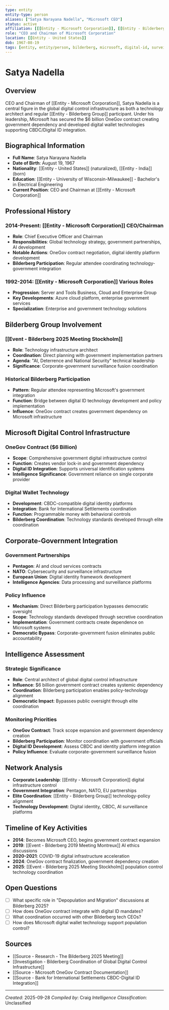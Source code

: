 ```yaml
---
type: entity
entity-type: person
aliases: ["Satya Narayana Nadella", "Microsoft CEO"]
status: active
affiliation: [[[Entity - Microsoft Corporation]], [[Entity - Bilderberg Group]]]
role: "CEO and Chairman of Microsoft Corporation"
location: [[Entity - United States]]
dob: 1967-08-19
tags: [entity, entity/person, bilderberg, microsoft, digital-id, surveillance]
---
```


# Satya Nadella

## Overview
CEO and Chairman of [[Entity - Microsoft Corporation]], Satya Nadella is a central figure in the global digital control infrastructure as both a technology architect and regular [[Entity - Bilderberg Group]] participant. Under his leadership, Microsoft has secured the $6 billion OneGov contract creating government dependency and developed digital wallet technologies supporting CBDC/Digital ID integration.

## Biographical Information
- **Full Name**: Satya Narayana Nadella
- **Date of Birth**: August 19, 1967
- **Nationality**: [[Entity - United States]] (naturalized), [[Entity - India]] (born)
- **Education**: [[Entity - University of Wisconsin-Milwaukee]] - Bachelor's in Electrical Engineering
- **Current Position**: CEO and Chairman at [[Entity - Microsoft Corporation]]

## Professional History
### 2014-Present: [[Entity - Microsoft Corporation]] CEO/Chairman
- **Role**: Chief Executive Officer and Chairman
- **Responsibilities**: Global technology strategy, government partnerships, AI development
- **Notable Actions**: OneGov contract negotiation, digital identity platform development
- **Bilderberg Participation**: Regular attendee coordinating technology-government integration

### 1992-2014: [[Entity - Microsoft Corporation]] Various Roles
- **Progression**: Server and Tools Business, Cloud and Enterprise Group
- **Key Developments**: Azure cloud platform, enterprise government services
- **Specialization**: Enterprise and government technology solutions

## Bilderberg Group Involvement

### [[Event - Bilderberg 2025 Meeting Stockholm]]
- **Role**: Technology infrastructure architect
- **Coordination**: Direct planning with government implementation partners
- **Agenda**: "AI, Deterrence and National Security" technical leadership
- **Significance**: Corporate-government surveillance fusion coordination

### Historical Bilderberg Participation
- **Pattern**: Regular attendee representing Microsoft's government integration
- **Function**: Bridge between digital ID technology development and policy implementation
- **Influence**: OneGov contract creates government dependency on Microsoft infrastructure

## Microsoft Digital Control Infrastructure

### OneGov Contract ($6 Billion)
- **Scope**: Comprehensive government digital infrastructure control
- **Function**: Creates vendor lock-in and government dependency
- **Digital ID Integration**: Supports universal identification systems
- **Intelligence Significance**: Government reliance on single corporate provider

### Digital Wallet Technology
- **Development**: CBDC-compatible digital identity platforms
- **Integration**: Bank for International Settlements coordination
- **Function**: Programmable money with behavioral controls
- **Bilderberg Coordination**: Technology standards developed through elite coordination

## Corporate-Government Integration

### Government Partnerships
- **Pentagon**: AI and cloud services contracts
- **NATO**: Cybersecurity and surveillance infrastructure
- **European Union**: Digital identity framework development
- **Intelligence Agencies**: Data processing and surveillance platforms

### Policy Influence
- **Mechanism**: Direct Bilderberg participation bypasses democratic oversight
- **Scope**: Technology standards developed through secretive coordination
- **Implementation**: Government contracts create dependence on Microsoft systems
- **Democratic Bypass**: Corporate-government fusion eliminates public accountability

## Intelligence Assessment

### Strategic Significance
- **Role**: Central architect of global digital control infrastructure
- **Influence**: $6 billion government contract creates systemic dependency
- **Coordination**: Bilderberg participation enables policy-technology alignment
- **Democratic Impact**: Bypasses public oversight through elite coordination

### Monitoring Priorities
- **OneGov Contract**: Track scope expansion and government dependency creation
- **Bilderberg Participation**: Monitor coordination with government officials
- **Digital ID Development**: Assess CBDC and identity platform integration
- **Policy Influence**: Evaluate corporate-government surveillance fusion

## Network Analysis
- **Corporate Leadership**: [[Entity - Microsoft Corporation]] digital infrastructure control
- **Government Integration**: Pentagon, NATO, EU partnerships
- **Elite Coordination**: [[Entity - Bilderberg Group]] technology-policy alignment
- **Technology Development**: Digital identity, CBDC, AI surveillance platforms

## Timeline of Key Activities
- **2014**: Becomes Microsoft CEO, begins government contract expansion
- **2019**: [[Event - Bilderberg 2019 Meeting Montreux]] AI ethics discussions
- **2020-2021**: COVID-19 digital infrastructure acceleration
- **2024**: OneGov contract finalization, government dependency creation
- **2025**: [[Event - Bilderberg 2025 Meeting Stockholm]] population control technology coordination

## Open Questions
- [ ] What specific role in "Depopulation and Migration" discussions at Bilderberg 2025?
- [ ] How does OneGov contract integrate with digital ID mandates?
- [ ] What coordination occurred with other Bilderberg tech CEOs?
- [ ] How does Microsoft digital wallet technology support population control?

## Sources
- [[Source - Research - The Bilderberg 2025 Meeting]]
- [[Investigation - Bilderberg Coordination of Global Digital Control Infrastructure]]
- [[Source - Microsoft OneGov Contract Documentation]]
- [[Source - Bank for International Settlements CBDC-Digital ID Integration]]

---
*Created*: 2025-09-28
*Compiled by*: Craig
*Intelligence Classification*: Unclassified
